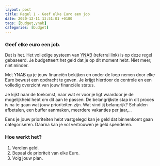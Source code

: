 ```yaml
---
layout: post
title: Regel 1 - Geef elke Euro een job
date: 2020-12-11 13:51:01 +0100
tags: [budget,ynab]
categories: [budget]
---
```

### Geef elke euro een job.
Dat is het. Het volledige systeem van [YNAB][YNAB] (referral link) is op deze regel gebaseerd. Je budgetteert het geld dat je op dit moment hebt. Niet meer, niet minder.
<!--more-->

Met YNAB ga je jouw financiën bekijken en onder de loep nemen door elke Euro bewust een opdracht te geven. Je krijgt hierdoor de controle en een volledig overzicht van jouw financiële status.

Je kijkt naar de toekomst, naar wat er voor je ligt waardoor je de mogelijkheid hebt om dit aan te passen. De belangrijkste stap in dit proces is na te gaan wat jouw prioriteiten zijn. Wat vind jij belangrijk? Schulden afbetalen, een buffer aanmaken, meerdere vakanties per jaar,…

Eens je jouw prioriteiten hebt vastgelegd kan je geld dat binnenkomt gaan categoriseren. Daarna kan je vol vertrouwen je geld spenderen.

### Hoe werkt het?
1. Verdien geld.
2. Bepaal de prioriteit van elke Euro.
3. Volg jouw plan.

[YNAB]: https://ynab.com/referral/?ref=nK4-awM84GDPqxy7&utm_source=customer_referral